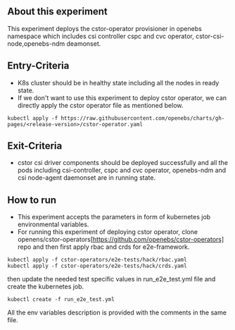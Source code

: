 ## About this experiment

This experiment deploys the cstor-operator provisioner in openebs namespace which includes csi controller cspc and cvc operator, cstor-csi-node,openebs-ndm deamonset.

## Entry-Criteria

- K8s cluster should be in healthy state including all the nodes in ready state.
- If we don't want to use this experiment to deploy cstor operator, we can directly apply the cstor operator file as mentioned below.

```
kubectl apply -f https://raw.githubusercontent.com/openebs/charts/gh-pages/<release-version>/cstor-operator.yaml
```

## Exit-Criteria

- cstor csi driver components should be deployed successfully and all the pods including csi-controller, cspc and cvc operator, openebs-ndm and csi node-agent daemonset are in running state.

## How to run

- This experiment accepts the parameters in form of kubernetes job environmental variables.
- For running this experiment of deploying cstor operator, clone openens/cstor-operators[https://github.com/openebs/cstor-operators] repo and then first apply rbac and crds for e2e-framework.
```
kubectl apply -f cstor-operators/e2e-tests/hack/rbac.yaml
kubectl apply -f cstor-operators/e2e-tests/hack/crds.yaml
```
then update the needed test specific values in run_e2e_test.yml file and create the kubernetes job.
```
kubectl create -f run_e2e_test.yml
```
All the env variables description is provided with the comments in the same file.

